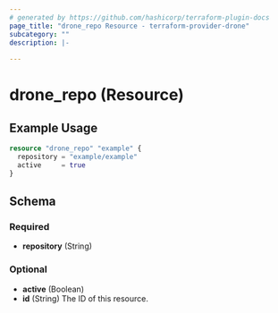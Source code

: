 ```yaml
---
# generated by https://github.com/hashicorp/terraform-plugin-docs
page_title: "drone_repo Resource - terraform-provider-drone"
subcategory: ""
description: |-
  
---
```


# drone_repo (Resource)



## Example Usage

```terraform
resource "drone_repo" "example" {
  repository = "example/example"
  active     = true
}
```

<!-- schema generated by tfplugindocs -->
## Schema

### Required

- **repository** (String)

### Optional

- **active** (Boolean)
- **id** (String) The ID of this resource.


